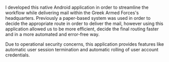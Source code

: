 I developed this native Android application in order to streamline the workflow while delivering mail within the Greek Armed Forces's headquarters. Previously a paper-based system was used in order to decide the appropriate route in order to deliver the mail, however using this application allowed us to be more efficient, decide the final routing faster and in a more automated and error-free way. 

Due to operational security concerns, this application provides features like automatic user session termination and automatic rolling of user account credentials.
